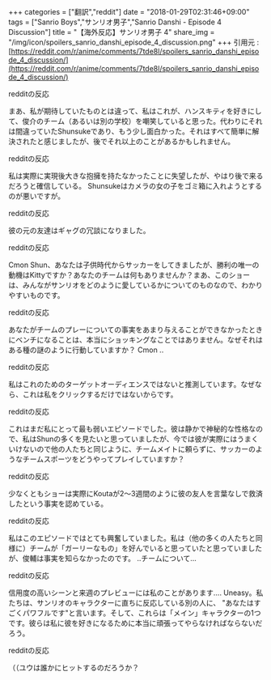 +++
categories = ["翻訳","reddit"]
date = "2018-01-29T02:31:46+09:00"
tags = ["Sanrio Boys","サンリオ男子","Sanrio Danshi - Episode 4 Discussion"]
title = "【海外反応】サンリオ男子 4"
share_img = "/img/icon/spoilers_sanrio_danshi_episode_4_discussion.png"
+++
引用元 : [https://reddit.com/r/anime/comments/7tde8l/spoilers_sanrio_danshi_episode_4_discussion/](https://reddit.com/r/anime/comments/7tde8l/spoilers_sanrio_danshi_episode_4_discussion/)

<p><span class="reddit-comment">redditの反応</span></p>まあ、私が期待していたものとは違って、私はこれが、ハンスキティを好きにして、俊介のチーム（あるいは別の学校）を嘲笑していると思った。代わりにそれは間違っていたShunsukeであり、もう少し面白かった。それはすべて簡単に解決されたと感じましたが、後でそれ以上のことがあるかもしれません。

<p><span class="reddit-comment">redditの反応</span></p>私は実際に実現後大きな抱擁を持たなかったことに失望したが、やはり後で来るだろうと確信している。 Shunsukeはカメラの女の子をゴミ箱に入れようとするのが悪いですが。

<p><span class="reddit-comment">redditの反応</span></p>彼の元の友達はギャグの冗談になりました。

<p><span class="reddit-comment">redditの反応</span></p>Cmon Shun、あなたは子供時代からサッカーをしてきましたが、勝利の唯一の動機はKittyですか？あなたのチームは何もありませんか？まあ、このショーは、みんながサンリオをどのように愛しているかについてのものなので、わかりやすいものです。

<p><span class="reddit-comment">redditの反応</span></p>あなたがチームのプレーについての事実をあまり与えることができなかったときにベンチになることは、本当にショッキングなことではありません。なぜそれはある種の謎のように行動していますか？ Cmon ..

<p><span class="reddit-comment">redditの反応</span></p>私はこれのためのターゲットオーディエンスではないと推測しています。なぜなら、これは私をクリックするだけではないからです。

<p><span class="reddit-comment">redditの反応</span></p>これはまだ私にとって最も弱いエピソードでした。彼は静かで神秘的な性格なので、私はShunの多くを見たいと思っていましたが、今では彼が実際にはうまくいけないので他の人たちと同じように、チームメイトに頼らずに、サッカーのようなチームスポーツをどうやってプレイしていますか？

<p><span class="reddit-comment">redditの反応</span></p>少なくともショーは実際にKoutaが2〜3週間のように彼の友人を言葉なしで救済したという事実を認めている。

<p><span class="reddit-comment">redditの反応</span></p>私はこのエピソードではとても興奮していました。私は（他の多くの人たちと同様に）チームが「ガーリーなもの」を好んでいると思っていたと思っていましたが、俊輔は事実を知らなかったのです。 ..チームについて...

<p><span class="reddit-comment">redditの反応</span></p>信用度の高いシーンと来週のプレビューには私のことがあります.... Uneasy。私たちは、サンリオのキャラクターに直ちに反応している別の人に、 "あなたはすごくパワフルです"と言います。そして、これらは「メイン」キャラクターの1つです。彼らは私に彼を好きになるために本当に頑張ってやらなければならないだろう。

<p><span class="reddit-comment">redditの反応</span></p>（（ユウは誰かにヒットするのだろうか？
